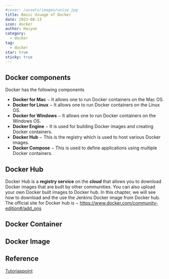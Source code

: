 ```yaml
---
#cover: /assets/images/unisa.jpg
title: Basic Usuage of Docker
date: 2023-08-13
icon: docker
author: Haiyue
category:
  - docker
tag:
  - docker
star: true
sticky: true
---
```


## Docker components
Docker has the following components
- **Docker for Mac** − It allows one to run Docker containers on the Mac OS.
- **Docker for Linux** − It allows one to run Docker containers on the Linux OS.
- **Docker for Windows** − It allows one to run Docker containers on the Windows OS.
- **Docker Engine** − It is used for building Docker images and creating Docker containers.
- **Docker Hub** − This is the registry which is used to host various Docker images.
- **Docker Compose** − This is used to define applications using multiple Docker containers.

## Docker Hub
Docker Hub is a **registry service** on the ***cloud*** that allows you to download Docker images that are built by other communities. You can also upload your own Docker built images to Docker hub. In this chapter, we will see how to download and the use the Jenkins Docker image from Docker hub.
The official site for Docker hub is − https://www.docker.com/community-edition#/add_ons


## Docker Container

## Docker Image




## Reference
[Tutoriaspoint](https://www.tutorialspoint.com/docker/docker_hub.htm)